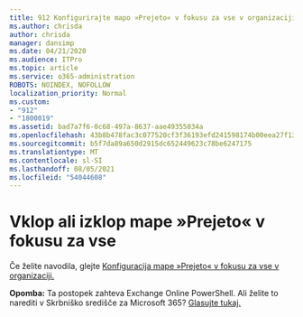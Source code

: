 ```yaml
---
title: 912 Konfigurirajte mapo »Prejeto« v fokusu za vse v organizaciji
ms.author: chrisda
author: chrisda
manager: dansimp
ms.date: 04/21/2020
ms.audience: ITPro
ms.topic: article
ms.service: o365-administration
ROBOTS: NOINDEX, NOFOLLOW
localization_priority: Normal
ms.custom:
- "912"
- "1800019"
ms.assetid: bad7a7f6-0c68-497a-8637-aae49355034a
ms.openlocfilehash: 43b8b478fac3c077520cf3f36193efd241598174b00eea27f13861de1a140954
ms.sourcegitcommit: b5f7da89a650d2915dc652449623c78be6247175
ms.translationtype: MT
ms.contentlocale: sl-SI
ms.lasthandoff: 08/05/2021
ms.locfileid: "54044608"
---
```

# <a name="turn-focused-inbox-on-or-off-for-everyone"></a>Vklop ali izklop mape »Prejeto« v fokusu za vse

Če želite navodila, glejte [Konfiguracija mape »Prejeto« v fokusu za vse v organizaciji.](https://docs.microsoft.com/microsoft-365/admin/setup/configure-focused-inbox)

**Opomba:** Ta postopek zahteva Exchange Online PowerShell. Ali želite to narediti v Skrbniško središče za Microsoft 365? [Glasujte tukaj.](https://go.microsoft.com/fwlink/p/?linkid=862489)
